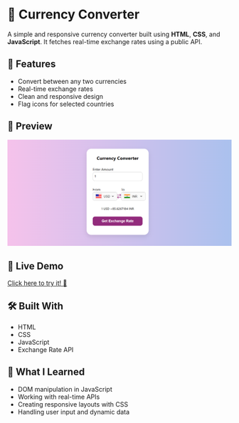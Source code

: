 # 💱 Currency Converter

A simple and responsive currency converter built using **HTML**, **CSS**, and **JavaScript**. It fetches real-time exchange rates using a public API.

## 🌟 Features

- Convert between any two currencies
- Real-time exchange rates
- Clean and responsive design
- Flag icons for selected countries

## 📸 Preview

![Currency Converter Screenshot](./screenshot.png)


## 🔗 Live Demo

[Click here to try it! 🚀](https://ashabakshi.github.io/Currency-Converter-javascript-/)

## 🛠️ Built With

- HTML
- CSS
- JavaScript
- Exchange Rate API

## 🧠 What I Learned

- DOM manipulation in JavaScript
- Working with real-time APIs
- Creating responsive layouts with CSS
- Handling user input and dynamic data


